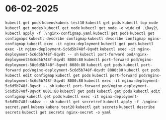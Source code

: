 # 06-02-2025

```kubectl get pods```
```kubenskubens test10```
```kubectl get pods```
```kubectl top node```
```kubectl get nodes```
```kubectl get node```
```kubectl get node -o wide```
```cd .\Day2\```
```kubectl apply -f .\nginx-configmap.yaml```
```kubectl get pods```
```kubectl get configmaps```
```kubectl describe configmap```
```kubectl describe configmap nginx-configmap```
```kubectl exec -it nginx-deployment```
```kubectl get pods```
```kubectl exec -it nginx-deployment-5c6d5b748f-8qvdt```
```kubectl exec -it nginx-deployment-5c6d5b748f-8qvdt -- sh```
```kubectl port-forward pod/nginx-deployment58c6d5b748f-8qvdt 8080:80```
```kubectl port-forward pod/nginx-deployment-58c6d5b748f-8qvdt 8080:80```
```kubectl get pods```
```kubectl port-forward pod/nginx-deployment-5c6d5b748f-8qvdt 8080:80```
```kubectl get pods```
```kubectl edit configmap```
```kubectl get pods```
```kubectl port-forward pod/nginx-deployment-5c6d5b748f-8qvdt 8080:80```
```kubectl exec -it nginx-deployment-5c6d5b748f-8qvdt -- sh```
```kubectl port-forward pod/nginx-deployment-5c6d5b748f-8qvdt 8081:80```
```kubectl get pods```
```kubectl get pods```
```kubectl edit configmap```
```kubectl get pods```
```kubectl exec -it nginx-deployment-5c6d5b748f-sd4wz -- sh```
```kubectl get secretref```
```kubectl apply -f .\nginx-secret.yaml```
```kubens```
```kubens test20```
```kubectl get secrets```
```kubectl describe secrets```
```kubectl get secrets nginx-secret -o yaml```
